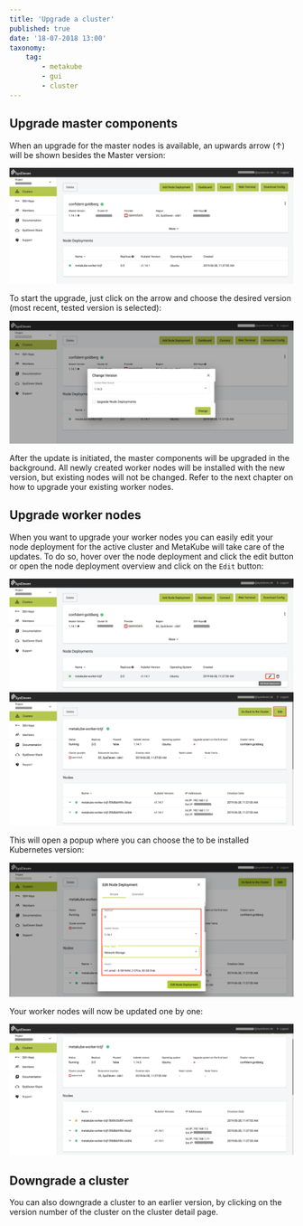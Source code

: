 ```yaml
---
title: 'Upgrade a cluster'
published: true
date: '18-07-2018 13:00'
taxonomy:
    tag:
        - metakube
        - gui
        - cluster
---
```


## Upgrade master components

When an upgrade for the master nodes is available, an upwards arrow (&uarr;) will be shown besides the Master version:

![Cluster with available upgrade](image_upgrade_master_01.png)

To start the upgrade, just click on the arrow and choose the desired version (most recent, tested version is selected):

![Dialog to choose upgrade version](image_upgrade_master_02.png)

After the update is initiated, the master components will be upgraded in the background. All newly created worker nodes will be installed with the new version, but existing nodes will not be changed. Refer to the next chapter on how to upgrade your existing worker nodes.

## Upgrade worker nodes

When you want to upgrade your worker nodes you can easily edit your node deployment for the active cluster and MetaKube will take care of the updates. To do so, hover over the node deployment and click the edit button or open the node deployment overview and click on the `Edit` button:

![Node deployment overview with highlighted edit button](image_edit_np_button_hightlight_01.png)
![Node deployment overview with highlighted edit button](image_edit_np_button_hightlight_02.png)

This will open a popup where you can choose the to be installed Kubernetes version:

![Node deployment edit modal](image_edit_np_modal.png)

Your worker nodes will now be updated one by one:

![Worker node update in progress](image_edit_np_wait_for_node.png)

## Downgrade a cluster

You can also downgrade a cluster to an earlier version, by clicking on the version number of the cluster on the cluster detail page.
